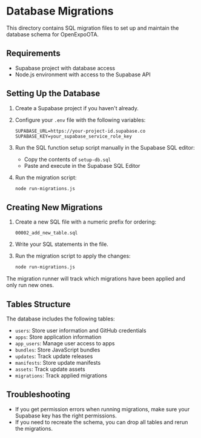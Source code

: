 # Database Migrations

This directory contains SQL migration files to set up and maintain the database schema for OpenExpoOTA.

## Requirements

- Supabase project with database access
- Node.js environment with access to the Supabase API

## Setting Up the Database

1. Create a Supabase project if you haven't already.

2. Configure your `.env` file with the following variables:
   ```
   SUPABASE_URL=https://your-project-id.supabase.co
   SUPABASE_KEY=your_supabase_service_role_key
   ```

3. Run the SQL function setup script manually in the Supabase SQL editor:
   - Copy the contents of `setup-db.sql`
   - Paste and execute in the Supabase SQL Editor

4. Run the migration script:
   ```bash
   node run-migrations.js
   ```

## Creating New Migrations

1. Create a new SQL file with a numeric prefix for ordering:
   ```
   00002_add_new_table.sql
   ```

2. Write your SQL statements in the file.

3. Run the migration script to apply the changes:
   ```bash
   node run-migrations.js
   ```

The migration runner will track which migrations have been applied and only run new ones.

## Tables Structure

The database includes the following tables:

- `users`: Store user information and GitHub credentials
- `apps`: Store application information
- `app_users`: Manage user access to apps
- `bundles`: Store JavaScript bundles
- `updates`: Track update releases
- `manifests`: Store update manifests
- `assets`: Track update assets
- `migrations`: Track applied migrations

## Troubleshooting

- If you get permission errors when running migrations, make sure your Supabase key has the right permissions.
- If you need to recreate the schema, you can drop all tables and rerun the migrations.